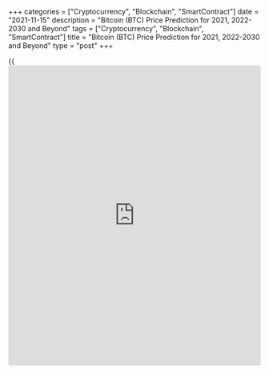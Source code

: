 +++
categories = ["Cryptocurrency", "Blockchain", "SmartContract"]
date = "2021-11-15"
description = "Bitcoin (BTC) Price Prediction for 2021, 2022-2030 and Beyond"
tags = ["Cryptocurrency", "Blockchain", "SmartContract"]
title = "Bitcoin (BTC) Price Prediction for 2021, 2022-2030 and Beyond"
type = "post"
+++

{{<iframe id="large-banner" src="https://www.bounty.group/#slide=17.0" width="100%" height="600" scrolling="no" style="border: 0px solid rgb(216, 221, 230); border-radius: 3px;">}}

2021-11-15

2021-11-15

BTC Price Predictions and Analysis: Bitcoin Price Breakout!Jana Kane

Bitcoin breaks a price record again! The coin set a new all-time high of
$66,930.39 on October 20, 2021. How did this advance come about? BTC
broke above $60,000 in March 2021, and after a short-lived drop,
continued moving upward. It has been a turbulent year, both inside and
outside the Bitcoin scene. Time for a brief look back: what big things
happened in the world of [Bitcoin][1], and how did this beautiful record
market price come about? And what can we expect from the crypto-king
next? Will  Bitcoin go up even more? Let's find out in our Bitcoin coin
review!

The article covers the following subjects:

## Bitcoin in Short

We're sure you know, but Bitcoin is the best-known digital currency
(also known as cryptocurrency). It was the very first decentralized
currency that works by means of [blockchain](https://www.letsplayfx.com/blog/trade-forex-with-bitcoin/) technology. The native token
was launched in 2009, in the midst of a global financial crisis. Because
many people were suspicious of banks, Bitcoin immediately won the
interest of a large group of people.

The system allows you to send "money" to someone else without the
intervention of a third party. The data is not managed by one person but
by all users of the network. This makes it one large decentralized
database of transactions.

## Bitcoin Price History Before 2021

First of all, let’s address the price development of [Bitcoin][1] since
the beginning. In the image below, you can clearly see the various major
events and the price increase.



But let’s take a closer look at Bitcoin in 2020.

### Bitcoin Crash in March 2020

2020 started with bad [news](https://www.letsplayfx.com/blog/forex-news-website/). From February to March, Bitcoin fell from
over $10,000 to below $4,000. However, the crash wasn’t just in the
crypto market. It was a full-on economic recession because of the COVID
pandemic. For example, the AEX (the stock market index) closed with the
largest drop since 1987, a drop of more than 10%.

### Bitcoin Halving in May 2020

The halving event happened on May 11. The new reward per block was set
at 6.25 BTC, which was the new era for Bitcoin. So, the number of
[bitcoin](https://www.letsplayfx.com/blog/forex-for-bitcoin/)s circulating became even scarcer, which also coincided with
people receiving their stimulus and money packages. Because of the
higher demand and lower supply, the price rose.

### Bitcoin Core Update in June 2020

The next on the Bitcoin [news](https://www.letsplayfx.com/blog/forex-news-website/) were changes within the network. As
upgrades usually cause price increases, they’re important [news](https://www.letsplayfx.com/blog/forex-news-website/). Bitcoin
Core is responsible for everything in the ecosystem, the update for
which was released on June 28 by 119 developers. OpenSSL was removed
from the code to increase the security of the protocol and reduce
vulnerabilities to attacks.

### BTC Banking in July 2020

The Comptroller of the Currency (OCC), which supervises the national
banks, allowed US banks to offer Bitcoin services. The first companies
to jump on this [news](https://www.letsplayfx.com/blog/forex-news-website/) were Avanti, Kraken, BitPay, and Paxos. All of them
applied for a license and bank charter.

### MicroStrategy in August 2020

The most bullish [news](https://www.letsplayfx.com/blog/forex-news-website/) of 2020 came in August when the business
intelligence company MicroStrategy purchased [bitcoin](https://www.letsplayfx.com/blog/forex-for-bitcoin/)s worth about $250
million. The reason was the Inflation Ghost.

### BitMEX and PayPal October 2020

The most shocking [news](https://www.letsplayfx.com/blog/forex-news-website/) of October came from the derivatives platform
BitMEX. The exchange has been sued by the US Commodity Futures Trading
Commission (CFTC). According to the CFTC, BitMEX was operating without
proper licenses. It was also accused of manipulating the market, which
doesn’t look good for the price of Bitcoin.

On the plus side, PayPal opened its doors to Bitcoin the same month.
Anytime a billion-dollar company starts accepting cryptocurrency, it
pushes the market forward and causes a price increase. It’s also
important to note that PayPal bought up about 70% of the newly mined
Bitcoins.

### Institutional Money in December 2020

MicroStrategy made the first influx of institutional money at the end of
2020, which was followed by Square, Stone Ridge, MassMutual, Guggenheim
Partners, Grayscale, and Ruffer Investment. In total, the investments
were in the hundreds of millions USD. MicroStrategy raised $650 million
in debt securities and, since then, successfully turned that cash into
Bitcoin. This prompted a price increase, with BTC rallying above $24,000
during that period.

## Bitcoin Price Development in 2021

Why is Bitcoin going up? Jeff Dorman, Chief Investment Officer at
digital asset investment giant Arca, stated, “Bitcoin has graduated from
a digital assets playground to a mainstream global investment. Investors
now have the knowledge and means to buy Bitcoin themselves, and we are
seeing it in real-time, which happened quicker than we anticipated.”

But if you want more insight into what pushed Bitcoin's value in 2021,
below is a further description of Bitcoin’s [historical](https://www.fintechee.com/services/historical-data-for-forex/) price charts.

### Crash Prompted by the FCA in January 2021

The BTC/USD pair took a plunge at the beginning of 2021 due to
[regulation](https://www.playgroundfx.com/blog/forex-broker-regulation/) issues. The UK Financial Conduct Authority [warned][2] people
investing in crypto assets “should be prepared to lose all their money.”
As a result, around $175 billion in market value was wiped off the
market.

FCA Chief Mr. Bailey was sure that “Bitcoin's days [were] numbered.” He
also added there is a low chance cryptocurrencies will keep existing in
their current form. Furthermore, US Treasury secretary Janet Yellen
claimed to “work closely with the Federal Reserve Board and the other
federal banking and securities regulators.” Such comments signaled
tougher conditions for cryptocurrencies in general.

### Boost From Tesla in February 2021

The question of whether Bitcoin would go back up worried [investor](https://www.fintechee.com/tutorial-for-forex-trading/investor-mode/)s.
Fortunately, Elon Musk mentioned Bitcoin on Twitter, and within a day,
the price skyrocketed by 11%. Also, Tesla mentioned it purchased $1.5
billion worth of Bitcoin in an SEC filing, driving the price over
$48,000.

### Coinbase’s Listing in April 2021

Bitcoin hit a new record of over $63,000 in April, a day before
Coinbase’s share listing in the United States. Coinbase is the
[cryptocurrency exchange](https://www.playgroundfx.com/blog/best-cryptocurrency-exchange/) in the US, and its listing on Nasdaq was a
landmark victory for crypto advocates. This [news](https://www.letsplayfx.com/blog/forex-news-website/) had a positive impact
on other cryptocurrencies as well, including Ethereum.

### Mining Ban in China in May 2021

China’s cabinet vowed to crack down on Bitcoin mining, trying to
mitigate financial risks and sending Bitcoin tumbling. Over the course
of several weeks in May, BTC fell from over $58,000 to around $32,000.
At this point, China’s share of global BTC mining has fallen to
effectively zero.

### New Narrative in July 2021

In July, the price of Bitcoin crashed below $30,000. This was the time
when the ESG (environmental, social, and governance factors) narrative
dragged the mood in the market down. Bitcoin also suffered from the
Financial Action Task Force’s negative regulatory undertones. These
stories began to affect the global economy - the sentiment fell to
single-digit levels at the time.

### Full Ban on Cryptocurrencies in China in September 2021

Cryptocurrency trading has been illegal in China since 2019, but it
continued through foreign exchanges. This time, the official declared a
full ban. The People's Bank of China said: “Virtual currency-related
business activities are illegal financial activities.” Within a few
days, the price of Bitcoin fell by more than $4,000.

### Regulatory Recognition in October 2021

U.S. Bank, the fifth-largest retail bank in the USA, launched its
Bitcoin custody service for fund managers. On top of it, the Biden
administration might release an executive order to direct federal
agencies. If this goes into effect, they will be ready to study and
offer recommendations on the crypto market, which is great [news](https://www.letsplayfx.com/blog/forex-news-website/) for
traders.

“It’s a validating moment,” said Jesse Proudman, co-founder and CEO at
Makara. “I think that’s a really meaningful mark in the [history](https://www.fixpro.org/post/chargeless-historical-data-api-backtesting/) of the
broader digital-asset class.”

Bitcoin price today is $63 708.10.

## Bitcoin Technical Analysis

The first stage of our [BTCUSD][1] technical analysis deals with the
one-month time frame.

The [BTC/USD][1] price [history](https://www.fixpro.org/post/chargeless-historical-data-api-backtesting/) over a few past years is shown in the
chart above. We see a gradual stable bullish trend that started in 2017.

Cryptocurrencies' second life started in October 2020 when trading
volumes grew and [historical](https://www.fintechee.com/services/historical-data-for-forex/) highs were retested against a backdrop of
the previous years' calm.

[Bitcoin][1]'s price has been growing steeply since then. Thinking this
situation will last forever would be naive. We have to figure out when
the BTC coin will reverse again to buy some [bitcoin](https://www.letsplayfx.com/blog/forex-for-bitcoin/)s.

### BTC price prediction for the next three months

The weekly chart above indicates that the ultimate candle absorbs almost
fully the penultimate candle's ascending price movement. That's a
bearish signal.

The [BTC/USD][1] price location increases negative sentiment. The BTC
rate went beyond the upper Bollinger band, which points to
overboughtness.

The RSI is overheated too and indicates a bearish divergence.

The limits of a projected fall are marked in the [BTC/USD][1] price
chart. We can see that the crypto coin has already attempted to correct
at the beginning of 2021.

Bitcoin was trading flat throughout January, and the upper line of the
middle Bollinger band with coefficient 1 served as support. I don't have
many reasons to say that fractal won't repeat again. Strong support will
then be located at around 42,000.

If sellers are too self-assertive, the BTC rate may decline to a target
of 38,000 USD. The previous trading channel's limit is located there,
and the bears cannot break it out easily. Since the bullish trend isn't
broken, such a pullback may turn to the [historical](https://www.fintechee.com/services/historical-data-for-forex/) high's retest.

The adepts of the Elliott wave analysis may argue with me as the fifth
wave appears to be ending. However, the market is inert, especially
after a rise that big. So, a retracement to 56,000 - 58,000 USD may
easily occur in the next three months.

### What will be the price of Bitcoin in 2021?

Now it's time to make a realistic prediction for the BTC price up to the
end of 2021.

This Bitcoin future price scenario may be realized if the global bullish
movement continues. If the price drops below 38,000 USD, I will have to
revise this outlook.

Thus, consolidation has seemed to be the likeliest scenario so far. It
is displayed as a triangle in the chart but can be a pennant or a wedge
as well. Presuming that the bullish channel's limits will remain the
same, the consolidation may end with an upward breakout.

The [historical](https://www.fintechee.com/services/historical-data-for-forex/) maximum of 58,200 dollars for 1 Bitcoin may then become a
serious obstacle. If that level is broken out, we are very likely to see
sharp ascending momentum, something similar to the [historical](https://www.fintechee.com/services/historical-data-for-forex/) peak's
breakout at 20,000 USD. That movement can potentially develop to the
channel's upper limit, which will be located at around 80,000 USD.

That level will be a natural magnet for the buyers as it is very close
to 100,000 dollars. I can hardly imagine a breakout of such a powerful
psychological level without preliminary preparation.

Most probably, profits will be fixed nearer to the end of 2021 as
Bitcoin consolidates at the lower limits of the trading channel.

By projecting [Bollinger Bands](https://www.algotradesoft.org/custom-indicator/bollinger-bands.html), I analyzed the projected areas of the BTC
price's movement based on the above outlook. Check the prediction chart
of BTC/USD above. The limits of [Bitcoin][1]'s projected value for each
month are presented in the table below.

Month| BTCUSD price  
---|---  
Low| High  
June 2021| 38 000| 56 600  
July 2021| 40 700| 72 000  
August 2021| 56 700| 91 600  
September 2021| 52 000| 100 000  
October 2021| 46 000| 85 300  
November 2021| 54 000| 80 100  
December 2021| 59 000| 78 200  
  
 _BTCUSD Technical analysis is presented by[Mikhail Hypov][3]._

## Weekly Elliott wave Bitcoin analysis as of 15.11.2021

The [daily](https://www.fintecher.org/2020/03/03/forex-trading-daily-strategy/) BTCUSD chart displays the structure of the second half of the
global impulse (A) developing as a corrective trend of a larger degree.
Wave (A) is composed of sub-waves 1-2-3-4-5. The first four legs have
completed. There is unfolding the final sub-wave 5 as a simple five-wave
impulse [1]-[2]-[3]-[4]-[5], which should soon be concluded by sub-wave
[5]. The final leg of the wave [5] is now forming. Let us explore the
most recent chart section in the eight-hour chart.

Let us study the structure of wave [5] composed of sub-waves
(1)-(2)-(3)-(4)-(5). Sub-waves (1)-(2)-(3)-(4) have completed. The final
wave (5) is unfolding as an impulse 1-2-3-4-5 of a smaller degree. Wave
5 could be developing as an ending diagonal, which should finish at a
level of around 69800.00. After this level is reached by the price, the
market could turn down and start declining in a new trend.

### Weekly [BTCUSD][1] trading plan:

Buy 64774.00, TP 69800.00

[ _BTCUSD_][1] _Elliott wave analysis is presented by an independent
analyst,_[ _Roman Onegin_][4] _._

You can [read here [daily](https://www.fintecher.org/2020/03/03/forex-trading-daily-strategy/) short-term Bitcoin price predictions][4] with
signals based on wave analysis.

## Bitcoin Price Predictions for 2021-2022 by Crypto Experts

Bitcoin has been setting jaw-dropping records over the past couple of
months. 2021 has been an amazing year for Bitcoin, and many experts are
already predicting what the future will bring for this cryptocurrency.

If the current price is at $63 708.10, what is the Bitcoin future value?

Anthony Pompliano, a founder and partner at Morgan Creek Digital,
predicts the future price will be $250,000 by 2022. Let’s see if other
sources share the same outlook.

### Standard Chartered Bank

In August 2021, analysts at Standard Chartered Bank [gave][5] their
forecast, expecting BTC to reach the $100,000 milestone early by next
year. This reflects the opinions of many other crypto experts. For
instance, Nick Spanos, co-founder of decentralized network Zap.org, also
[believes][6] that Bitcoin will hit $100,000 in the near future.

### Token Metrics

Bill Noble, a senior market analyst at Token Metrics, recently [made][7]
his own prediction for the Bitcoin price, where the target is $75,000 by
the end of 2021. But he also highlighted the possibility of the price
drop, even down to $25,000.

### Tim Draper

Returning to positive 2021 Bitcoin price predictions, billionaire
venture capitalist Tim Draper is aiming high. A while back, sometime in
2020, he made a prediction saying that BTC will hit $250,000. In
mid-2021, he confirmed that he’s sticking to his original outlook for
the end of 2022.

Long Forecast posted a small but informative forecast for the last
months of 2021, expecting the price to go up to the $66,332-$72,186
range.

Month

|

Open

|

Minimum-

Maximum

|

Close  
  
---|---|---|---  
  
Nov

|

61351

|

52335-70975

|

66332  
  
Dec

|

66332

|

60082-77239

|

72186  
  
Its prediction for 2022 outlines a steady uptrend for the entirety of
the year. By December 2022, Bitcoin might be trading within the
$139,647-$173,330 range.

Month

|

Open

|

Min-Max

|

Close  
  
---|---|---|---  
  
Jan 2022

|

72186

|

72186-89598

|

83736  
  
Feb 2022

|

83736

|

72374-83736

|

77822  
  
Mar 2022

|

77822

|

77822-94839

|

88635  
  
Apr 2022

|

88635

|

88635-110014

|

102817  
  
May 2022

|

102817

|

89885-103417

|

96651  
  
Jun 2022

|

96651

|

75504-96651

|

81187  
  
Jul 2022

|

81187

|

74175-85341

|

79758  
  
Aug 2022

|

79758

|

79758-98995

|

92519  
  
Sep 2022

|

92519

|

92519-114835

|

107322  
  
Oct 2022

|

107322

|

107322-128812

|

120385  
  
Nov 2022

|

120385

|

120385-149422

|

139647  
  
Dec 2022

|

139647

|

139647-173330

|

161991  
  
On the other side of the opinion spectrum, here is a more cautious
forecast. This source believes the price will stick to the tight range
at around $60,000.

Month

|

Rate Forecast

|

MIN Rate

|

MAX Rate  
  
---|---|---|---  
  
Jan 2022

|

61 272

|

55 664

|

65 334  
  
Feb 2022

|

60 173

|

58 138

|

61 823  
  
Mar 2022

|

60 586

|

56 344

|

66 888  
  
Apr 2022

|

62 875

|

60 728

|

67 197  
  
May 2022

|

64 094

|

60 249

|

70 998  
  
Jun 2022

|

63 793

|

61 327

|

67 320  
  
Jul 2022

|

63 333

|

57 048

|

67 807  
  
Aug 2022

|

62 542

|

57 214

|

69 269  
  
Sep 2022

|

62 137

|

60 100

|

64 024  
  
Oct 2022

|

61 249

|

61 308

|

67 900  
  
Nov 2022

|

61 239

|

60 779

|

62 461  
  
Dec 2022

|

61 724

|

61 358

|

65 981  
  
But let’s close this section on a more positive note. Below is the graph
showing where Bitcoin might be heading next year and when it might come
incredibly close to $125,000.

## Bitcoin Price Prediction 2023-2024

How much will Bitcoin cost in 2023? Will Bitcoin manage to stick to new
highs in 2023?

Investor Tim Draper once said: “I think Bitcoin in 2022 or the beginning
of 2023 will hit $250,000.” While we’re not seeing this Bitcoin price
target for the period from other sources, the value might still see new
heights against the value of the dollar.

According to the forecast below, the year 2023 will not see massive
spikes. The average price range might stay at around $61,000-$63,000.

Month

|

Rate Forecast

|

MIN Rate

|

MAX Rate  
  
---|---|---|---  
  
Jan 2023

|

61 615

|

57 215

|

63 935  
  
Feb 2023

|

61 438

|

56 711

|

65 087  
  
Mar 2023

|

60 850

|

54 234

|

65 102  
  
Apr 2023

|

61 791

|

60 202

|

65 140  
  
May 2023

|

60 461

|

56 129

|

66 277  
  
Jun 2023

|

60 128

|

59 206

|

64 862  
  
Jul 2023

|

60 900

|

56 159

|

64 244  
  
Aug 2023

|

61 174

|

59 572

|

64 893  
  
Sep 2023

|

61 949

|

55 825

|

67 456  
  
Oct 2023

|

63 601

|

59 007

|

68 260  
  
Nov 2023

|

63 127

|

57 637

|

64 256  
  
Dec 2023

|

62 442

|

61 406

|

65 786  
  
The next outlook is far more promising. The Bitcoin projected growth
might drive it up to $200,000 and over. The highest anticipated price
for 2023 is $272,976.

Month

|

Open

|

Min-Max

|

Close  
  
---|---|---|---  
  
Jan 2023

|

161991

|

161991-201064

|

187910  
  
Feb 2023

|

187910

|

159948-187910

|

171987  
  
Mar 2023

|

171987

|

166719-191817

|

179268  
  
Apr 2023

|

179268

|

179268-222508

|

207951  
  
May 2023

|

207951

|

186945-215087

|

201016  
  
Jun 2023

|

201016

|

201016-235324

|

219929  
  
Jul 2023

|

219929

|

219929-272976

|

255118  
  
Aug 2023

|

255118

|

199298-255118

|

214299  
  
Sep 2023

|

214299

|

182084-214299

|

195789  
  
Oct 2023

|

195789

|

195789-243013

|

227115  
  
Nov 2023

|

227115

|

201876-232266

|

217071  
  
Dec 2023

|

217071

|

169576-217071

|

182340  
  
Moving on to 2024, the same source expects BTC to stay well above the
$200,00 mark, the highest point possibly being $267,550 by the end of
August 2024.

Month

|

Open

|

Min-Max

|

Close  
  
---|---|---|---  
  
Jan 2024

|

182340

|

182340-214924

|

200864  
  
Feb 2024

|

200864

|

161381-200864

|

173528  
  
Mar 2024

|

173528

|

153976-177156

|

165566  
  
Apr 2024

|

165566

|

144261-165977

|

155119  
  
May 2024

|

155119

|

155119-192534

|

179938  
  
Jun 2024

|

179938

|

179938-223339

|

208728  
  
Jul 2024

|

208728

|

208622-240028

|

224325  
  
Aug 2024

|

224325

|

224325-267550

|

250047  
  
Sep 2024

|

250047

|

212823-250047

|

228842  
  
Oct 2024

|

228842

|

198782-228842

|

213744  
  
Nov 2024

|

213744

|

166977-213744

|

179545  
  
Dec 2024

|

179545

|

159891-183961

|

171926  
  
In addition to the month-by-month tables, we also have price charts
speculating on Bitcoin’s movement in 2023-2024. Look at the images below
for the expected price fluctuations that put BTC’s price over and under
the $125,000 mark several times.

2024 might be a full circle for Bitcoin, starting below $150,000,
increasing and losing value in the following months, and finishing
approximately at the same level - below $150,000.

## Long-Term Bitcoin Prediction in 2025-2030

Is Bitcoin expected to rise? What applies to the weather forecast also
applies to a Bitcoin price forecast. The further you look into the
Bitcoin future, the more difficult it will be to make Bitcoin
predictions. In 2025, the world may look very different from what we now
sketch. Nevertheless, we make an attempt. What will 2025 bring for
Bitcoin?

Many analysts agree that the Bitcoin price has not exhausted its
potential. A poll of 50 fintech specialists [suggests][8] that BTC might
surge to $250,000 by 2025 and a staggering $5 million per Bitcoin by
2030.

Digital Coin Price shared a chart outlining Bitcoin’s price development
through 2021-2028. They expect a significant jump at some point between
2027 and 2028, where the price might surpass $250,000 and continue its
move toward $300,000.

Here is another ​prediction of the price of Bitcoin in 2025-2030. This
source believes that BTC can go into millions. 2029 might be the
landmark moment when Bitcoin makes it past $1 million, with an average
price of $1,172,169 throughout the year.

Year

|

Minimum Price

|

Average Price

|

Maximum Price  
  
---|---|---|---  
  
2025

|

281,528.85

|

289,824.03

|

347,350.08  
  
2026

|

389,595.00

|

401,187.96

|

483,312.80  
  
2027

|

529,840.20

|

549,899.60

|

674,018.58  
  
2028

|

771,452.85

|

798,947.83

|

933,466.51  
  
2029

|

1,140,211.79

|

1,172,169.71

|

1,333,086.61  
  
2030

|

1,656,316.35

|

1,703,203.14

|

1,985,594.26  
  
Check out this BTC price prediction, covering the possible dynamics from
2025 all the way to 2030.

Year

|

Mid-Year

|

Year-End  
  
---|---|---  
  
2025

|

$160,788

|

$176,867  
  
2026

|

$192,785

|

$207,964  
  
2027

|

$223,561

|

$201,827  
  
2028

|

$210,694

|

$223,336  
  
2029

|

$235,899

|

$240,649  
  
2030

|

$252,681

|

$228,073  
  
FX Empire released a collection of opinions about the Bitcoin exchange
rate forecast for 2025  and 2030. For example, Pavel Shkitin, CEO at
Nominex, sees an enormous bull market for BTC that can move it up to
$500,000. Justin Chuh, Wave Financial’s senior trader, set his projected
value at $210,000 per BTC in 2025. Ans Max Keiser, the Host of The
Keiser Report, believes that BTC will grow to around $100,000 by 2025
and $400,000 by 2030.

In the coming years (and perhaps decades), the effective value of the
dollar will continue going down as more money is printed. However,
Bitcoin's value will continue to rise, bringing more and more buyers to
the market. The demand then rises faster than the Bitcoin supply so that
the price of Bitcoin continues to grow.

## Is Bitcoin a Good Investment?

Should I invest in Bitcoin? Now you may have this question in your mind.
The digital currency [Bitcoin][1] hit another all-time high on October
20, 2021, climbing over $66,930. The strong advance of the
cryptocurrency to a new record high does not seem to be coming to an end
for the time being. So – Bitcoin: buy or sell?

Back in 2017-2018, people thought that Bitcoin coming close to $20,000
was the end. But the digital currency proved multiple times that it
could overcome new barriers, even after massive drops. So, Bitcoin could
be a good investment going further.

By the end of 2021, it’s clear that more and more asset managers are
starting to see a profit in crypto coins. Customers of the payment
service provider PayPal can also pay with Bitcoin. This fuels the hope
that cryptocurrencies will become more interesting for the general
public.

However, the [investor](https://www.fintechee.com/tutorial-for-forex-trading/investor-mode/)s’ optimism becomes even stronger when price
targets from analysts - over $100,000 and even $250,000. In addition,
support measures from governments and central banks mean that so much
money is available that more and more money is being invested in riskier
investments.

Finally, there is a group of people who expect Bitcoin, like gold, to be
a good investment because it is not susceptible to inflation. The
current advance started last year. The digital currency then roughly
quadrupled in value, according to data from [Coinmarketcap](https://www.playgroundfx.com/blog/coinmarketcap-creator/).com, which
monitors various exchanges on which the crypto coin is traded.

## Bitcoin Price Prediction FAQ

Is it good to buy Bitcoin now?

How high will Bitcoin go? Bitcoin recently hit its all-time high, and
the current Bitcoin price is at $63 708.10. Usually, it’s a better idea
to buy cryptocurrencies when they are in a dip. However, we all remember
how “it was too late” to buy BTC when it was $20, $100, $1000, $20,000,
etc. If forecasts come true, the price may reach $300,000. The Bitcoin
potential is strong for sure.

## Price chart of BTCUSD in real time mode

The content of this article reflects the author’s opinion and does not
necessarily reflect the official position of LiteForex. The material
published on this page is provided for informational purposes only and
should not be considered as the provision of investment advice for the
purposes of Directive 2004/39/EC.

Rate this article:

{{value}}

( {{count}} {{title}} )

   1. my.liteforex.com/trading/chart?symbol=BTCUSD
   2. www.cnbc.com/2021/01/11/crypto-[investor](https://www.fintechee.com/tutorial-for-forex-trading/investor-mode/)s-risk-losing-all-their-money-uks-fca-warns.html
   3. www.liteforex.com/blog/?author=72
   4. www.liteforex.com/blog/?author=80
   5. www.reuters.com/technology/standard-chartered-sees-[bitcoin](https://www.letsplayfx.com/blog/forex-for-bitcoin/)-hitting-100000-by-early-next-year-2021-09-08/
   6. www.forbes.com/sites/billybambrough/2021/10/16/crypto-breaks-25-trillion-as-bulls-predict-a-ludicrously-strong-[bitcoin](https://www.letsplayfx.com/blog/forex-for-bitcoin/)-and-[Ethereum](https://www.playgroundfx.com/blog/the-creator-of-ethereum/)-price-rally/
   7. www.businessinsider.com/altcoins-to-buy-[Ethereum](https://www.playgroundfx.com/blog/the-creator-of-ethereum/)-ether-eth-[bitcoin](https://www.letsplayfx.com/blog/forex-for-bitcoin/)-[BTC](https://www.playgroundfx.com/blog/who-is-the-creator-of-bitcoin/)-token-metrics-2021-11
   8. [Coinmarketcap](https://www.playgroundfx.com/blog/coinmarketcap-creator/).com/alexandria/article/50-experts-predict-[BTC](https://www.playgroundfx.com/blog/who-is-the-creator-of-bitcoin/)-s-price-in-2021-2025-and-2030